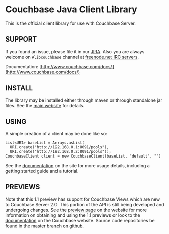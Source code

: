 # Couchbase Java Client Library

This is the official client library for use with Couchbase Server.

## SUPPORT

If you found an issue, please file it in our [JIRA][1]. Also you are
always welcome on `#libcouchbase` channel at [freenode.net IRC servers][2].

Documentation: [http://www.couchbase.com/docs/](http://www.couchbase.com/docs/)

## INSTALL

The library may be installed either through maven or through standalone
jar files.  See the [main website][3] for details.

## USING

A simple creation of a client may be done like so:

    List<URI> baseList = Arrays.asList(
      URI.create("http://192.168.0.1:8091/pools"),
      URI.create("http://192.168.0.2:8091/pools"));
    CouchbaseClient client = new CouchbaseClient(baseList, "default", "")

See the [documentation][5] on the site for more usage details, including
a getting started guide and a tutorial.

## PREVIEWS

Note that this 1.1 preview has support for Couchbase Views which are
new to Couchbase Server 2.0. This portion of the API is still being
developed and undergoing changes. See the [preview page][4] on the
website for more information on obtaining and using the 1.1 previews
or look to the [documentation][5] on the Couchbase website.  Source
code repositories be found in the master branch [on github][6].

[1]: http://couchbase.com/issues/browse/JCBC
[2]: http://freenode.net/irc_servers.shtml
[3]: http://www.couchbase.com/develop/java/current
[4]: http://www.couchbase.com/develop/java/next
[5]: http://www.couchbase.com/docs/couchbase-sdk-java-1.0/index.html
[6]: http://github.com/couchbase/couchbase-java-client

